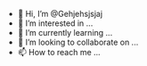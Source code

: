 - 👋 Hi, I’m @Gehjehsjsjaj
- 👀 I’m interested in ...
- 🌱 I’m currently learning ...
- 💞️ I’m looking to collaborate on ...
- 📫 How to reach me ...

<!---
Gehjehsjsjaj/Gehjehsjsjaj is a ✨ special ✨ repository because its `README.md` (this file) appears on your GitHub profile.
You can click the Preview link to take a look at your changes.
--->
